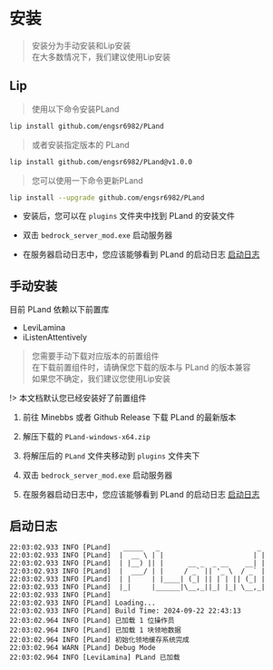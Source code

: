 # 安装

> 安装分为手动安装和Lip安装  
> 在大多数情况下，我们建议使用Lip安装

## Lip

> 使用以下命令安装PLand

```bash
lip install github.com/engsr6982/PLand
```

> 或者安装指定版本的 PLand

```bash
lip install github.com/engsr6982/PLand@v1.0.0
```

> 您可以使用一下命令更新PLand

```bash
lip install --upgrade github.com/engsr6982/PLand
```

- 安装后，您可以在 `plugins` 文件夹中找到 PLand 的安装文件

- 双击 `bedrock_server_mod.exe` 启动服务器

- 在服务器启动日志中，您应该能够看到 PLand 的启动日志 [启动日志](#启动日志)

## 手动安装

目前 PLand 依赖以下前置库

- LeviLamina
- iListenAttentively

> 您需要手动下载对应版本的前置组件  
> 在下载前置组件时，请确保您下载的版本与 PLand 的版本兼容  
> 如果您不确定，我们建议您使用Lip安装

!> 本文档默认您已经安装好了前置组件

1. 前往 Minebbs 或者 Github Release 下载 PLand 的最新版本

2. 解压下载的 `PLand-windows-x64.zip`

3. 将解压后的 `PLand` 文件夹移动到 `plugins` 文件夹下

4. 双击 `bedrock_server_mod.exe` 启动服务器

5. 在服务器启动日志中，您应该能够看到 PLand 的启动日志 [启动日志](#启动日志)

## 启动日志

```log
22:03:02.933 INFO [PLand]   _____   _                        _
22:03:02.933 INFO [PLand]  |  __ \ | |                      | |
22:03:02.933 INFO [PLand]  | |__) || |      __ _  _ __    __| |
22:03:02.933 INFO [PLand]  |  ___/ | |     / _` || '_ \  / _` |
22:03:02.933 INFO [PLand]  | |     | |____| (_| || | | || (_| |
22:03:02.933 INFO [PLand]  |_|     |______|\__,_||_| |_| \__,_|
22:03:02.933 INFO [PLand]
22:03:02.933 INFO [PLand] Loading...
22:03:02.933 INFO [PLand] Build Time: 2024-09-22 22:43:13
22:03:02.964 INFO [PLand] 已加载 1 位操作员
22:03:02.964 INFO [PLand] 已加载 1 块领地数据
22:03:02.964 INFO [PLand] 初始化领地缓存系统完成
22:03:02.964 WARN [PLand] Debug Mode
22:03:02.964 INFO [LeviLamina] PLand 已加载
```
